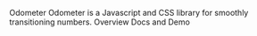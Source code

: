 Odometer Odometer is a Javascript and CSS library for smoothly transitioning numbers. Overview Docs and Demo
